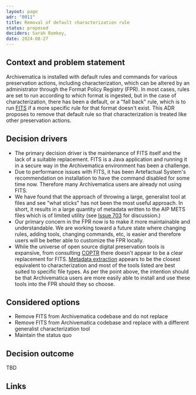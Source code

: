 ```yaml
---
layout: page
adr: "0011"
title: Removal of default characterization rule
status: proposed
deciders: Sarah Romkey, 
date: 2024-08-27
---
```


## Context and problem statement

Archivematica is installed with default rules and commands for various preservation actions,
including characterization, which can be altered by an administrator through the Format
Policy Registry (FPR). In most cases, rules are set to run according to which format is 
ingested, but in the case of characterization, there has been a default, or a "fall back" 
rule, which is to run [FITS](https://projects.iq.harvard.edu/fits) if a more specific rule
for that format doesn't exist. This ADR proposes to remove that default rule so that 
characterization is treated like other preservation actions.

## Decision drivers

* The primary decision driver is the maintenance of FITS itself and the lack of a 
  suitable replacement. FITS is a Java application and running it in a secure way
  in the Archivematica environment has been a challenge.
* Due to performance issues with FITS, it has been Artefactual System's recommendation on
  installation to have the command disabled for some time now. Therefore many Archivematica
  users are already not using FITS. 
* We have found that the approach of throwing a large, generalist tool at files and
  see "what sticks" has not been the most useful approach. In short, it results in 
  a large quantity of metadata written to the AIP METS files which is of limited
  utility (see [Issue 703](https://github.com/archivematica/Issues/issues/703) for
  discussion.)
* Our primary concern in the FPR now is to make it more maintainable and understandable.
  We are working toward a future state where changing rules, adding tools, changing
  commands, etc, is easier and therefore users will be better able to customize the FPR
  locally.
* While the universe of open source digital preservation tools is expansive, from consulting
  [COPTR](https://coptr.digipres.org/index.php/Tool_Functions) there doesn't appear to be
  a clear replacement for FITS. [Metadata extraction](https://coptr.digipres.org/index.php/Metadata_Extraction)
  appears to be the closest equivalent to characterization and most of the tools listed are
  best suited to specific file types. As per the point above, the intention should be that
  Archivematica users are more easily able to install and use these tools into the FPR
  should they so choose.
  

## Considered options

* Remove FITS from Archivematica codebase and do not replace
* Remove FITS from Archivematica codebase and replace with a different generalist
  characterization tool
* Maintain the status quo

## Decision outcome

TBD

## Links <!-- optional -->


